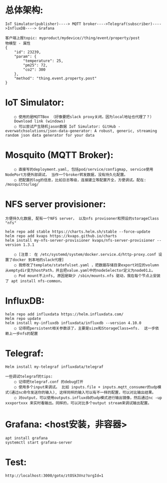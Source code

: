 
# 总体架构:
	IoT Simulator(publisher)----> MQTT broker---->Telegraf(subscriber)---->InfluxDB----> Grafana
	
	客户端上报topic: myproduct/mydevice//thing/event/property/post
	物模型 - 属性
	{
		"id": 23239,
		"param": {
			"temperature": 25,
			"pm25": 72,
			"co2": 300
		},
		"method": "thing.event.property.post"
	}
	
	
# IoT Simulator:
		○ 使用的是MQTTBox （好像要把slack proxy关闭，因为local地址也代理了？）
		Download link (windows)
		○ 可以尝试产生随机jason数据 IoT Simulator: GitHub - everwatchsolutions/json-data-generator: A robust, generic, streaming random json data generator for your data
	
# 	Mosquito (MQTT Broker):
		○ 直接写的deployment.yaml, 包括pod/service/configmap, service使用NodePort方便外部调试， 当作一个broker转发数据，没有持久化配置。
		○ 把配置的log的信息，比如日志等级，连接建立等配置齐全，方便调试。配在: /mosquitto/log/
	
	
# 	NFS server provisioner:
	方便持久化数据, 配有一个NFS server， 以及nfs provisoner和预设的storageClass "nfs"
	
	helm repo add stable https://charts.helm.sh/stable --force-update
	helm repo add kvaps https://kvaps.github.io/charts
	helm install my-nfs-server-provisioner kvaps/nfs-server-provisioner --version 1.3.1
	
		○ [注意： 在 /etc/systemd/system/docker.service.d/http-proxy.conf 设置了docker 到本地的slack代理]
		○ 我修改了template/statefulset.yaml ，把数据存储目录export对应的volumn从emptydir变为hostPath，并且把value.yaml中的nodeSelector定义为node01上。
		○ Pod mount不上nfs, 原因是缺少 /sbin/mounts.nfs 驱动，我在每个节点上安装了 apt install nfs-common， 

# 	InfluxDB:
	helm repo add influxdata https://helm.influxdata.com/
	Helm repo update
	helm install my-influxdb influxdata/influxdb --version 4.10.0
		○ 记得把persistent相关参数该了，主要是size和StorageClass=nfs.  这一步依赖上一步nfs的配置
	
	
	
# 	Telegraf:
	Helm install my-telegraf influxdata/telegraf 
	
	一些调试telegraf的tips:
		○ 记得把telegraf.conf 的debug打开
		○ 使用多个input来调试。 比如 inputs.file + inputs.mqtt_consumer的udp模式(通过nc命令发送你的输入), 这样同样的输入可以有不一样的配置，可以对比输出结果。
		○ 对output，可以使用outputs.influxdb的udp模式进行输出镜像，然后通过nc -up xxxportxxx 来实时看输出。同样的，可以对比多个output stream来调试输出配置。
	
# 	Grafana:   <host安装，非容器>
	apt install grafana
	systemctl start grafana-server
	
# 	Test:
	http://localhost:3000/goto/ztOSk3Vnz?orgId=1


